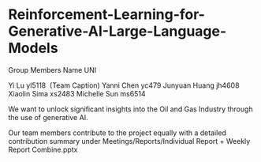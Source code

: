 # Reinforcement-Learning-for-Generative-AI-Large-Language-Models

Group Members Name UNI

Yi Lu yl5118  (Team Caption)
Yanni Chen yc479 
Junyuan Huang jh4608  
Xiaolin Sima xs2483
Michelle Sun ms6514

We want to unlock significant insights into the Oil and Gas Industry through the use of generative AI. 

Our team members contribute to the project equally with a detailed contribution summary under Meetings/Reports/Individual Report + Weekly Report Combine.pptx

